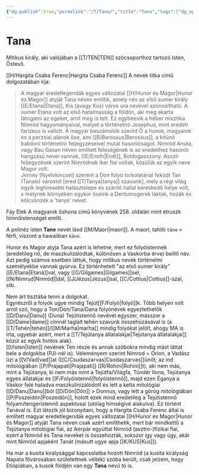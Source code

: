 ```yaml
---
{"dg-publish":true,"permalink":"/T/Tana/","title":"Tana","tags":["dg_uploaded"],"created":"2023-11-12T06:02","updated":"2023-11-12T06:02"}
---
```



# Tana

Mitikus király, aki valójában a [[T/TEN\|TEN]] szócsoporthoz tartozó Isten, Őstevő.  

[[H/Hargita Csaba Ferenc\|Hargita Csaba Ferenc]] A nevek titka című dolgozatában írja:  
> A magyar eredetlegendák egyes változatai [[H/Hunor és Magor\|Hunor és Magor]] atyját Tana néven említik, amely név az első sumer király [[E/Etana\|Etana]], Kis (avagy Kús) város ura nevével azonosítható. A sumer Etana volt az első hatalmasság a földön, aki meg akarta látogatni az egeket, amit meg is tett. Ez egybeesik a héber misztika Nimród hagyományaival, melyet a történetíró Josephus, mint eredeti farizeus is vallott. A magyar beszámolók szerint Ő a hunok, magyarok és a perzsiai alánok őse, ami [[B/Berossus\|Berossus]], a kitűnő babiloni történetíró feljegyzéseivel mutat hasonlóságot. Nimród Anuta, vagy Bau Gasan néven említett feleségének is az eredetihez hasonló hangzású nevei vannak, [[E/Eneth\|Enét]], Boldogasszony. Asszír feljegyzések szerint Nimródnak iker fiai voltak, közülük az egyik neve Magor volt.  
> Jerney \[Nyelvkincsei\] szerént a Don folyó torkolatánál feküdt Tan (Tanais) várostól \[ered [[T/Tanya\|tanya]] szavunk\], mely a régi világ egyik leghiresebb halásztelepe és száritó hallal kereskedő helye volt, s melynek környékén egykor őseink a Dentumogerek laktak, hozák és kölcsönzék a 'tanya' nevet.  

Fáy Elek A magyarok őshona című könyvének 258. oldalán mint etruszk hímnőistenséget említi.  

A polinéz isten **Tane** nevét lásd [[M/Maori\|maori]]. A maori, tahitii `tāne` = férfi, viszont a hawaiiban `kāne`.  

Hunor és Magor atyja Tana azért is lehetne, mert ez folyóistennek (eredetileg nő, de maszkulizálódtak, különösen a Vaskorba érve) beillő név. Azt pedig számos esetben láttuk, hogy mitikus nevek történelmi személyekbe vannak gyúrva. Ez történhetett "az első sumer király" [[E/Etana\|Etaná]]val, vagy [[G/Gilgames\|Gilgames]]sel, [[N/Nimrud\|Nimród]]dal, [[J/Jézus\|Jézus]]sal, [[C/Cottius\|Cottius]]-szal, stb.  

Nem árt tisztába tenni a dolgokat.  
Egyrészről a folyók ugye mindig Tejút[[F/Folyó\|folyó]]k. Több helyen volt arról szó, hogy a Ton/Don/Tana/Dana folyónevek egyeztethetők [[D/Danu\|Danu]] (Duna) Tejútistennő nevével egyszer, másszor a [[D/Dame\|dame]] címnél taglalt tehén szavunk összehúzásával is (a [[T/Tehén\|tehén]]/[[M/Marha\|marha]] mindig folyókat jelölt, ahogy MA is írta, ugyebár azért, mert a [[T/Tejútanya állatalakjai\|Tejútanya állatalakjai]] közül az egyik fontos alak).  
[[I/Isten\|Isten]] nevének Ten része és annak szóbokra mindig mást láttat bele a dolgokba (PJI-nél is). Véleményem szerint Nimrod = Orion, a Vadász űzi a [[V/Vad\|vad]]at ([[C/Csudaszarvas\|Csodaszarvas]]ünőt; az ind mitológiában [[P/Prajapati\|Prajapati]] [[R/Rohini\|Rohini]]t), aki nem más, mint a Tejútanya, ki nem más mint a Tejútfa/Világfa, Tündér Ilona, Tejútanya egyes állatakjai és [[F/Folyóistennő\|folyóistennő]], majd ezen Éganya a Vaskor felé haladva maszkulinizálódott és lett a kelta mitológiai [[D/Danu\|Danu]]ból [[D/Dôn\|Dôn]] > Donnus, vagy lett a görög mitológiában [[P/Poszeidón\|Poszeidón]], holott ezek mind eredetileg a Tejútistennő folyam/tengeristennő aspektusai (utólag hímségivé alakulva). Ez történt Tanával is. Ezt látszik jól bizonyítani, hogy a Hargita Csaba Ferenc által is említett magyar eredetlegendák egyes változatai [[H/Hunor és Magor\|Hunor és Magor]] atyját Tana néven csak azért említhetik, mert bár mindkettő a Tejútanya mitológiai fiai, az ikerpár egyúttal Nimród (asztro-)fizikai fiai, ezért a Nimród és Tana neveket is összehozták, sokszor így vagy úgy, akár mint Nimród apjaként Tanát (másutt ugye apja [[K/KUS\|Kus]]).  

Ha már a kusita királysággal kapcsolatba hozott Nimród (a kusita királyság Napata fővárosában születettnek vélték) szóba került, csak jelzem, hogy Etiópiában, a kusok földjén van egy **Tana** nevű tó is.  